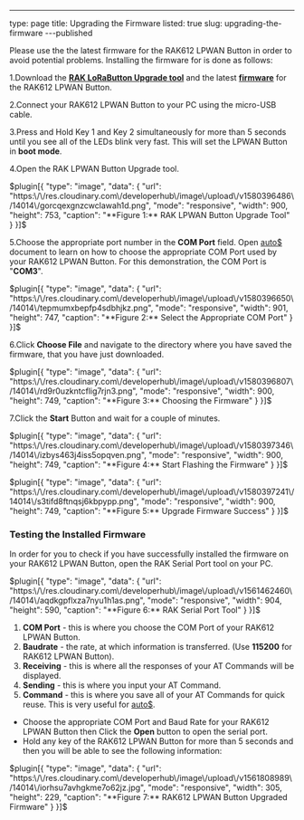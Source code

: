 ---
type: page
title: Upgrading the Firmware
listed: true
slug: upgrading-the-firmware
---published

Please use the the latest firmware for the RAK612 LPWAN Button in order to avoid potential problems. Installing the firmware for is done as follows:

1.Download the **[RAK LoRaButton Upgrade tool](https://downloads.rakwireless.com/en/LoRa/RAK612-LoRaButton/Tools/)** and the latest **[firmware](https://downloads.rakwireless.com/en/LoRa/RAK612-LoRaButton/Firmware/)** for the RAK612 LPWAN Button.

2.Connect your RAK612 LPWAN Button to your PC using the micro-USB cable.

3.Press and Hold Key 1 and Key 2 simultaneously for more than 5 seconds until you see all of the LEDs blink very fast. This will set the LPWAN Button in **boot mode**.

4.Open the RAK LPWAN Button Upgrade tool.

$plugin[{
    "type": "image",
    "data": {
        "url": "https:\/\/res.cloudinary.com\/developerhub\/image\/upload\/v1580396486\/14014\/gorcqexgnzcwclawah1d.png",
        "mode": "responsive",
        "width": 900,
        "height": 753,
        "caption": "**Figure 1:** RAK LPWAN Button Upgrade Tool"
    }
}]$

5.Choose the appropriate port number in the **COM Port** field. Open [auto$](/rak612-lora-button/interfacing-with-rak612-lora-button) document to learn on how to choose the appropriate COM Port used by your RAK612 LPWAN Button. For this demonstration, the COM Port is "**COM3**".

$plugin[{
    "type": "image",
    "data": {
        "url": "https:\/\/res.cloudinary.com\/developerhub\/image\/upload\/v1580396650\/14014\/tepmumxbepfp4sdbhjkz.png",
        "mode": "responsive",
        "width": 901,
        "height": 747,
        "caption": "**Figure 2:** Select the Appropriate COM Port"
    }
}]$

6.Click **Choose File** and navigate to the directory where you have saved the firmware, that you have just downloaded.

$plugin[{
    "type": "image",
    "data": {
        "url": "https:\/\/res.cloudinary.com\/developerhub\/image\/upload\/v1580396807\/14014\/rd9r0uzkntcflig7rjn3.png",
        "mode": "responsive",
        "width": 900,
        "height": 749,
        "caption": "**Figure 3:** Choosing the Firmware"
    }
}]$

7.Click the **Start** Button and wait for a couple of minutes.

$plugin[{
    "type": "image",
    "data": {
        "url": "https:\/\/res.cloudinary.com\/developerhub\/image\/upload\/v1580397346\/14014\/izbys463j4iss5opqven.png",
        "mode": "responsive",
        "width": 900,
        "height": 749,
        "caption": "**Figure 4:** Start Flashing the Firmware"
    }
}]$

$plugin[{
    "type": "image",
    "data": {
        "url": "https:\/\/res.cloudinary.com\/developerhub\/image\/upload\/v1580397241\/14014\/s3tifd8ftnqsj6kbpypp.png",
        "mode": "responsive",
        "width": 900,
        "height": 749,
        "caption": "**Figure 5:** Upgrade Firmware Success"
    }
}]$

### Testing the Installed Firmware

In order for you to check if you have successfully installed the firmware on your RAK612 LPWAN Button, open the RAK Serial Port tool on your PC. 

$plugin[{
    "type": "image",
    "data": {
        "url": "https:\/\/res.cloudinary.com\/developerhub\/image\/upload\/v1561462460\/14014\/aqdkgpflxza7nyu1h1as.png",
        "mode": "responsive",
        "width": 904,
        "height": 590,
        "caption": "**Figure 6:** RAK Serial Port Tool"
    }
}]$

1. **COM Port** - this is where you choose the COM Port of your RAK612 LPWAN Button. 
2. **Baudrate** - the rate, at which information is transferred. (Use **115200** for RAK612 LPWAN Button).
3. **Receiving** - this is where all the responses of your AT Commands will be displayed. 
4. **Sending** - this is where you input your AT Command.
5. **Command** - this is where you save all of your AT Commands for quick reuse. This is very useful for [auto$](/rak612-lora-button/configuring-the-lora-button-using-at-commands).

- Choose the appropriate COM Port and Baud Rate for your RAK612 LPWAN Button then Click the **Open** button to open the serial port.
- Hold any key of the RAK612 LPWAN Button for more than 5 seconds and then you will be able to see the following information:

$plugin[{
    "type": "image",
    "data": {
        "url": "https:\/\/res.cloudinary.com\/developerhub\/image\/upload\/v1561808989\/14014\/iorhsu7avhgkme7o62jz.jpg",
        "mode": "responsive",
        "width": 305,
        "height": 229,
        "caption": "**Figure 7:** RAK612 LPWAN Button Upgraded Firmware"
    }
}]$

